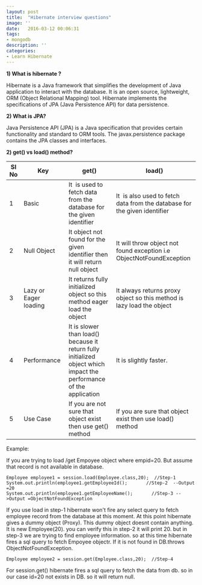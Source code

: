 ```yaml
---
layout: post
title:  "Hibernate interview questions"
image: ''
date:   2016-03-12 00:06:31
tags:
- mongodb
description: ''
categories:
- Learn Hibernate
---
```



<b>1) What is hibernate ?</b>

Hibernate is a Java framework that simplifies the development of Java application to interact with the database. It is an open source, lightweight, ORM (Object Relational Mapping) tool. Hibernate implements the specifications of JPA (Java Persistence API) for data persistence.

<b>2) What is JPA?</b>

Java Persistence API (JPA) is a Java specification that provides certain functionality and standard to ORM tools. The javax.persistence package contains the JPA classes and interfaces.

<b>2) get() vs load() method?</b>


| Sl No |          Key           |                                                        get()                                                         |                                   load()                                   |
|-------|------------------------|----------------------------------------------------------------------------------------------------------------------|----------------------------------------------------------------------------|
|     1 | Basic                  | It  is used to fetch data from the database for the given identifier                                                 | It  is also used to fetch data from the database for the given identifier  |
|     2 | Null Object            | It object not found for the given identifier then it will return null object                                         | It will throw object not found exception i.e ObjectNotFoundException       |
|     3 | Lazy or Eager loading  | It returns fully initialized object so this method eager load the object                                             | It always returns proxy object so this method is lazy load the object      |
|     4 | Performance            | It is slower than load() because it return fully initialized object which impact the performance of the application  | It is slightly faster.                                                     |
|     5 | Use Case               | If you are not sure that object exist then use get() method                                                          | If you are sure that object exist then use load() method                   |

Example:

If you are trying to load /get Empoyee object where empid=20. But assume that record is not available in database.

  ```
  Employee employee1 = session.load(Employee.class,20);  //Step-1
  System.out.println(employee1.getEmployeeId();       //Step-2  --Output =20
  System.out.println(employee1.getEmployeeName();       //Step-3 -->Output =ObjectNotFoundException
  ```
  
If you use load in step-1 hibernate won't fire any select query to fetch employee record from the database at this moment. At this point hibernate gives a dummy object (Proxy). This dummy object doesnt contain anything. It is new Employee(20). you can verify this in step-2 it will print 20. but in step-3 we are trying to find employee information. so at this time hibernate fires a sql query to fetch Empoyee objectr. If it is not found in DB.throws ObjectNotFoundException.

  ```Employee employee2 = session.get(Employee.class,20);  //Step-4  ```
  
For session.get() hibernate fires a sql query to fetch the data from db. so in our case id=20 not exists in DB. so it will return null.
